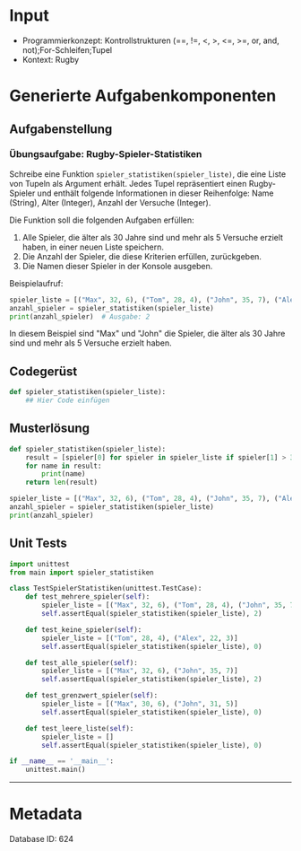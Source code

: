 # Input
- Programmierkonzept: Kontrollstrukturen (==, !=, <, >, <=, >=, or, and, not);For-Schleifen;Tupel
- Kontext: Rugby

# Generierte Aufgabenkomponenten
## Aufgabenstellung
### Übungsaufgabe: Rugby-Spieler-Statistiken

Schreibe eine Funktion `spieler_statistiken(spieler_liste)`, die eine Liste von Tupeln als Argument erhält. Jedes Tupel repräsentiert einen Rugby-Spieler und enthält folgende Informationen in dieser Reihenfolge: Name (String), Alter (Integer), Anzahl der Versuche (Integer).

Die Funktion soll die folgenden Aufgaben erfüllen:
1. Alle Spieler, die älter als 30 Jahre sind und mehr als 5 Versuche erzielt haben, in einer neuen Liste speichern.
2. Die Anzahl der Spieler, die diese Kriterien erfüllen, zurückgeben.
3. Die Namen dieser Spieler in der Konsole ausgeben.

Beispielaufruf:
```python
spieler_liste = [("Max", 32, 6), ("Tom", 28, 4), ("John", 35, 7), ("Alex", 22, 3)]
anzahl_spieler = spieler_statistiken(spieler_liste)
print(anzahl_spieler)  # Ausgabe: 2
```

In diesem Beispiel sind "Max" und "John" die Spieler, die älter als 30 Jahre sind und mehr als 5 Versuche erzielt haben.

## Codegerüst
```python
def spieler_statistiken(spieler_liste):
    ## Hier Code einfügen
```

## Musterlösung
```python
def spieler_statistiken(spieler_liste):
    result = [spieler[0] for spieler in spieler_liste if spieler[1] > 30 and spieler[2] > 5]
    for name in result:
        print(name)
    return len(result)

spieler_liste = [("Max", 32, 6), ("Tom", 28, 4), ("John", 35, 7), ("Alex", 22, 3)]
anzahl_spieler = spieler_statistiken(spieler_liste)
print(anzahl_spieler)
```

## Unit Tests
```python
import unittest
from main import spieler_statistiken

class TestSpielerStatistiken(unittest.TestCase):
    def test_mehrere_spieler(self):
        spieler_liste = [("Max", 32, 6), ("Tom", 28, 4), ("John", 35, 7), ("Alex", 22, 3)]
        self.assertEqual(spieler_statistiken(spieler_liste), 2)

    def test_keine_spieler(self):
        spieler_liste = [("Tom", 28, 4), ("Alex", 22, 3)]
        self.assertEqual(spieler_statistiken(spieler_liste), 0)

    def test_alle_spieler(self):
        spieler_liste = [("Max", 32, 6), ("John", 35, 7)]
        self.assertEqual(spieler_statistiken(spieler_liste), 2)

    def test_grenzwert_spieler(self):
        spieler_liste = [("Max", 30, 6), ("John", 31, 5)]
        self.assertEqual(spieler_statistiken(spieler_liste), 0)

    def test_leere_liste(self):
        spieler_liste = []
        self.assertEqual(spieler_statistiken(spieler_liste), 0)

if __name__ == '__main__':
    unittest.main()
```
___
# Metadata
Database ID: 624
